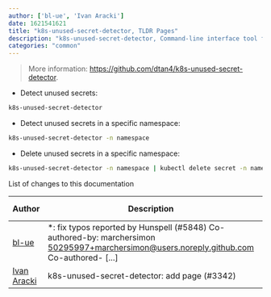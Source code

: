 ```yaml
---
author: ['bl-ue', 'Ivan Aracki']
date: 1621541621
title: "k8s-unused-secret-detector, TLDR Pages"
description: "k8s-unused-secret-detector, Command-line interface tool for detecting unused Kubernetes secrets."
categories: "common"
---
```

> More information: <https://github.com/dtan4/k8s-unused-secret-detector>.

- Detect unused secrets:

```bash
k8s-unused-secret-detector
```

- Detect unused secrets in a specific namespace:

```bash
k8s-unused-secret-detector -n namespace
```

- Delete unused secrets in a specific namespace:

```bash
k8s-unused-secret-detector -n namespace | kubectl delete secret -n namespace
```
List of changes to this documentation


Author | Description | ISO 8601 Date | GitHub link
------|-----|-----|-----
[bl-ue](mailto:54780737+bl-ue@users.noreply.github.com) | *: fix typos reported by Hunspell (#5848) Co-authored-by: marchersimon <50295997+marchersimon@users.noreply.github.com> Co-authored- [...] | 2021-05-20T22:13:41 | [8ebd171d6f00](https://github.com/tldr-pages/tldr/commit/8ebd171d6f001698709fefc02b1fd5cc9f3a99c4)
[Ivan Aracki](mailto:aracki.ivan@gmail.com) | k8s-unused-secret-detector: add page (#3342) | 2019-10-07T15:29:25 | [1898be912de0](https://github.com/tldr-pages/tldr/commit/1898be912de04b43b6f13b426422c72d0e0b5091)

